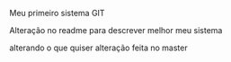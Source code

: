 Meu primeiro sistema GIT

Alteração no readme para descrever melhor meu sistema

alterando o que quiser
alteração feita no master